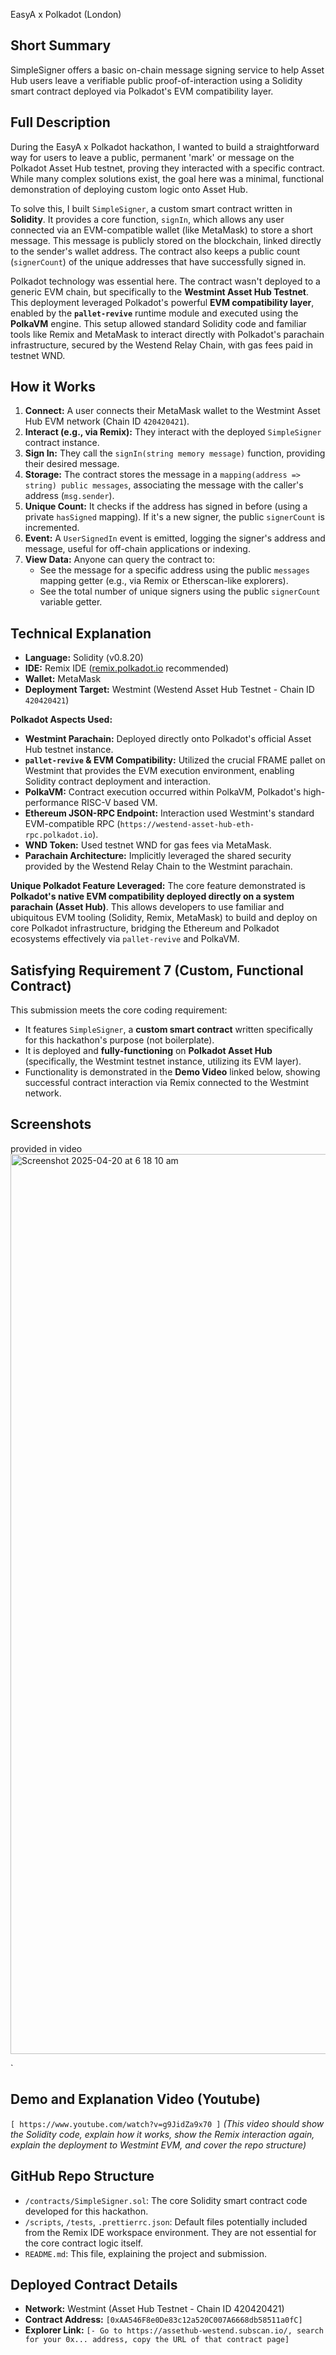 EasyA x Polkadot (London)

## Short Summary

SimpleSigner offers a basic on-chain message signing service to help Asset Hub users leave a verifiable public proof-of-interaction using a Solidity smart contract deployed via Polkadot's EVM compatibility layer.

## Full Description

During the EasyA x Polkadot hackathon, I wanted to build a straightforward way for users to leave a public, permanent 'mark' or message on the Polkadot Asset Hub testnet, proving they interacted with a specific contract. While many complex solutions exist, the goal here was a minimal, functional demonstration of deploying custom logic onto Asset Hub.

To solve this, I built `SimpleSigner`, a custom smart contract written in **Solidity**. It provides a core function, `signIn`, which allows any user connected via an EVM-compatible wallet (like MetaMask) to store a short message. This message is publicly stored on the blockchain, linked directly to the sender's wallet address. The contract also keeps a public count (`signerCount`) of the unique addresses that have successfully signed in.

Polkadot technology was essential here. The contract wasn't deployed to a generic EVM chain, but specifically to the **Westmint Asset Hub Testnet**. This deployment leveraged Polkadot's powerful **EVM compatibility layer**, enabled by the **`pallet-revive`** runtime module and executed using the **PolkaVM** engine. This setup allowed standard Solidity code and familiar tools like Remix and MetaMask to interact directly with Polkadot's parachain infrastructure, secured by the Westend Relay Chain, with gas fees paid in testnet WND.

## How it Works

1.  **Connect:** A user connects their MetaMask wallet to the Westmint Asset Hub EVM network (Chain ID `420420421`).
2.  **Interact (e.g., via Remix):** They interact with the deployed `SimpleSigner` contract instance.
3.  **Sign In:** They call the `signIn(string memory message)` function, providing their desired message.
4.  **Storage:** The contract stores the message in a `mapping(address => string) public messages`, associating the message with the caller's address (`msg.sender`).
5.  **Unique Count:** It checks if the address has signed in before (using a private `hasSigned` mapping). If it's a new signer, the public `signerCount` is incremented.
6.  **Event:** A `UserSignedIn` event is emitted, logging the signer's address and message, useful for off-chain applications or indexing.
7.  **View Data:** Anyone can query the contract to:
      * See the message for a specific address using the public `messages` mapping getter (e.g., via Remix or Etherscan-like explorers).
      * See the total number of unique signers using the public `signerCount` variable getter.

## Technical Explanation

  * **Language:** Solidity (v0.8.20)
  * **IDE:** Remix IDE ([remix.polkadot.io](https://remix.polkadot.io/) recommended)
  * **Wallet:** MetaMask
  * **Deployment Target:** Westmint (Westend Asset Hub Testnet - Chain ID `420420421`)

**Polkadot Aspects Used:**

  * **Westmint Parachain:** Deployed directly onto Polkadot's official Asset Hub testnet instance.
  * **`pallet-revive` & EVM Compatibility:** Utilized the crucial FRAME pallet on Westmint that provides the EVM execution environment, enabling Solidity contract deployment and interaction.
  * **PolkaVM:** Contract execution occurred within PolkaVM, Polkadot's high-performance RISC-V based VM.
  * **Ethereum JSON-RPC Endpoint:** Interaction used Westmint's standard EVM-compatible RPC (`https://westend-asset-hub-eth-rpc.polkadot.io`).
  * **WND Token:** Used testnet WND for gas fees via MetaMask.
  * **Parachain Architecture:** Implicitly leveraged the shared security provided by the Westend Relay Chain to the Westmint parachain.

**Unique Polkadot Feature Leveraged:** The core feature demonstrated is **Polkadot's native EVM compatibility deployed directly on a system parachain (Asset Hub)**. This allows developers to use familiar and ubiquitous EVM tooling (Solidity, Remix, MetaMask) to build and deploy on core Polkadot infrastructure, bridging the Ethereum and Polkadot ecosystems effectively via `pallet-revive` and PolkaVM.


## Satisfying Requirement 7 (Custom, Functional Contract)

This submission meets the core coding requirement:

  * It features `SimpleSigner`, a **custom smart contract** written specifically for this hackathon's purpose (not boilerplate).
  * It is deployed and **fully-functioning** on **Polkadot Asset Hub** (specifically, the Westmint testnet instance, utilizing its EVM layer).
  * Functionality is demonstrated in the **Demo Video** linked below, showing successful contract interaction via Remix connected to the Westmint network.


## Screenshots
provided in video
<img width="1440" alt="Screenshot 2025-04-20 at 6 18 10 am" src="https://github.com/user-attachments/assets/612649c3-f6ea-4675-84b6-1a2b15310195" />

`

## Demo and Explanation Video (Youtube)

`[ https://www.youtube.com/watch?v=g9JidZa9x70 ]`
*(This video should show the Solidity code, explain how it works, show the Remix interaction again, explain the deployment to Westmint EVM, and cover the repo structure)*

## GitHub Repo Structure

  * `/contracts/SimpleSigner.sol`: The core Solidity smart contract code developed for this hackathon.
  * `/scripts`, `/tests`, `.prettierrc.json`: Default files potentially included from the Remix IDE workspace environment. They are not essential for the core contract logic itself.
  * `README.md`: This file, explaining the project and submission.

## Deployed Contract Details

  * **Network:** Westmint (Asset Hub Testnet - Chain ID 420420421)
  * **Contract Address:** `[0xAA546F8e0De83c12a520C007A6668db58511a0fC]`
  * **Explorer Link:** `[- Go to https://assethub-westend.subscan.io/, search for your 0x... address, copy the URL of that contract page]`
